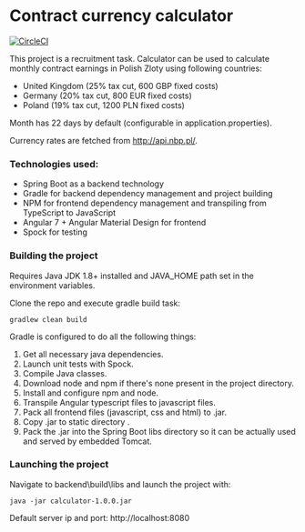 # Contract currency calculator

[![CircleCI](https://circleci.com/gh/Lukaszpg/zadanie_kalkulator_s/tree/master.svg?style=svg)](https://circleci.com/gh/Lukaszpg/zadanie_kalkulator_s/tree/master)

This project is a recruitment task. Calculator can be used to calculate monthly contract earnings in Polish Zloty using following countries: 

- United Kingdom (25% tax cut, 600 GBP fixed costs)
- Germany (20% tax cut, 800 EUR fixed costs)
- Poland (19% tax cut, 1200 PLN fixed costs)

Month has 22 days by default (configurable in application.properties).

Currency rates are fetched from http://api.nbp.pl/.

### Technologies used: 

- Spring Boot as a backend technology
- Gradle for backend dependency management and project building
- NPM for frontend dependency management and transpiling from TypeScript to JavaScript
- Angular 7 + Angular Material Design for frontend
- Spock for testing

### Building the project

Requires Java JDK 1.8+ installed and JAVA_HOME path set in the environment variables.

Clone the repo and execute gradle build task: 

```
gradlew clean build
```

Gradle is configured to do all the following things: 

1. Get all necessary java dependencies.
2. Launch unit tests with Spock.
3. Compile Java classes.
4. Download node and npm if there's none present in the project directory.
5. Install and configure npm and node.
6. Transpile Angular typescript files to javascript files.
7. Pack all frontend files (javascript, css and html) to .jar.
8. Copy .jar to static directory .
9. Pack the .jar into the Spring Boot libs directory so it can be actually used and served by embedded Tomcat.

### Launching the project

Navigate to backend\build\libs and launch the project with:

```
java -jar calculator-1.0.0.jar
```

Default server ip and port: http://localhost:8080
